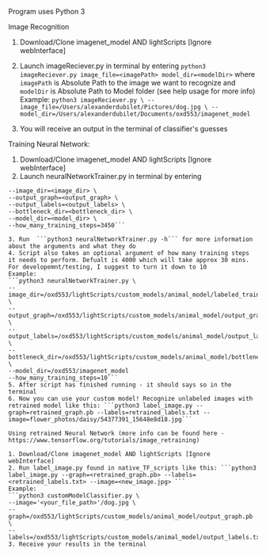 Program uses Python 3

Image Recognition

1. Download/Clone imagenet_model AND lightScripts [Ignore webInterface]
2. Launch imageReciever.py in terminal by entering `python3 imageReciever.py image_file=<imagePath> model_dir=<modelDir>` where `imagePath` is Absolute Path to the image we want to recognize and `modelDir` is Absolute Path to Model folder (see help usage for more info)  
Example: 
`python3 imageReciever.py \ --image_file=/Users/alexanderdubilet/Pictures/dog.jpg \ --model_dir=/Users/alexanderdubilet/Documents/oxd553/imagenet_model`  

3. You will receive an output in the terminal of classifier's guesses

Training Neural Network:
1. Download/Clone imagenet_model AND lightScripts [Ignore webInterface]
2. Launch neuralNetworkTrainer.py in terminal by entering  
```python3 neuralNetworkTrainer.py \    
--image_dir=<image_dir> \  
--output_graph=<output_graph> \  
--output_labels=<output_labels> \  
--bottleneck_dir=<bottleneck_dir> \  
--model_dir=<model_dir> \  
--how_many_training_steps=3450```  

3. Run  ```python3 neuralNetworkTrainer.py -h``` for more information about the arguments and what they do
4. Script also takes an optional argument of how many training steps it needs to perform. Defualt is 4000 which will take approx 30 mins. For developemnt/testing, I suggest to turn it down to 10
Example:  
```python3 neuralNetworkTrainer.py \  
--image_dir=/oxd553/lightScripts/custom_models/animal_model/labeled_training_images \  
--output_graph=/oxd553/lightScripts/custom_models/animal_model/output_graph.pb \  
--output_labels=/oxd553/lightScripts/custom_models/animal_model/output_labels.txt \  
--bottleneck_dir=/oxd553/lightScripts/custom_models/animal_model/bottleneck_animals \  
--model_dir=/oxd553/imagenet_model  
--how_many_training_steps=10```  
5. After script has finished running - it should says so in the terminal
6. Now you can use your custom model! Recognize unlabeled images with retrained model like this: ```python3 label_image.py --graph=retrained_graph.pb --labels=retrained_labels.txt --image=flower_photos/daisy/54377391_15648e8d18.jpg```
 
Using retrained Neural Network (more info can be found here - https://www.tensorflow.org/tutorials/image_retraining)

1. Download/Clone imagenet_model AND lightScripts [Ignore webInterface]
2. Run label_image.py found in native_TF_scripts like this: ```python3 label_image.py --graph=<retrained_graph.pb> --labels=<retrained_labels.txt> --image=<new_image.jpg> ```  
Example:  
```python3 customModelClassifier.py \  
--image='<your_file_path>'/dog.jpg \  
--graph=/oxd553/lightScripts/custom_models/animal_model/output_graph.pb \  
--labels=/oxd553/lightScripts/custom_models/animal_model/output_labels.txt```  
3. Receive your results in the terminal
